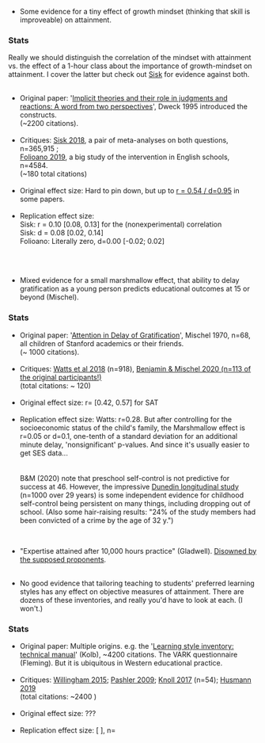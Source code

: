 * Some evidence for a tiny effect of <span class="b">growth mindset</span> (thinking that skill is improveable) on attainment.
<div class="accordion">
	<h3>Stats</h3>
	<div>
		Really we should distinguish the correlation of the mindset with attainment vs. the effect of a 1-hour class about the importance of growth-mindset on attainment. I cover the latter but check out <a href="{{growth}}">Sisk</a> for evidence against both.<br><br>
	<ul>
		<li><span class="b">Original paper</span>: '<a href="{{dweck}}">Implicit theories and their role in judgments and reactions: A word from two perspectives</a>', Dweck 1995 introduced the constructs.
			<br>(&#126;2200 citations).</li><br>
		<li><span class="b">Critiques</span>: 
			<a href="{{growth}}">Sisk 2018</a>, a pair of meta-analyses on both questions, n=365,915 ; <br>
			<a href="{{folio}}">Folioano 2019</a>, a big study of the intervention in English schools, n=4584. 
			<br>(&#126;180 total citations)
		</li><br>
		<li><span class="b">Original effect size</span>: Hard to pin down, but up to <a href="{{dwee}}">r = 0.54 / d=0.95</a> in some papers. </li><br>
		<li><span class="b">Replication effect size</span>:<br>
			Sisk: r = 0.10 [0.08, 0.13] for the (nonexperimental) correlation <br>
			Sisk: d = 0.08 [0.02, 0.14]<br>
			Folioano: Literally zero, d=0.00 [-0.02; 0.02]
		</li><br>
	</ul>
	</div>
</div><br>


* Mixed evidence for a small <span class="b">marshmallow effect</span>, that ability to delay gratification as a young person predicts educational outcomes at 15 or beyond (Mischel).<br> 
<div class="accordion">
	<h3>Stats</h3>
	<div>
		<ul>
		<li><span class="b">Original paper</span>: '<a href="{{mischel}}">Attention in Delay of Gratification</a>', Mischel 1970, n=68, all children of Stanford academics or their friends.<br>
	(&#126; 1000 citations).</li><br>
		<li><span class="b">Critiques</span>: <a href="{{marsh}}">Watts et al 2018</a> (n=918), <a href="{{mischel2}}">Benjamin & Mischel 2020 (n=113 of the original participants!)</a> 
		<br>(total citations: &#126; 120)</li><br>
		<li><span class="b">Original effect size</span>: r= [0.42, 0.57] for SAT </li><br>
		<li><span class="b">Replication effect size</span>: Watts: r=0.28. But after controlling for the socioeconomic status of the child's family, the Marshmallow effect is r=0.05 or d=0.1, one-tenth of a standard deviation for an additional minute delay, 'nonsignificant' p-values. And since it's usually easier to get SES data...</li><br><br>
		B&M (2020) note that preschool self-control is not predictive for success at 46.    
		<!--  -->
		However, the impressive <a href="{{dunedin}}">Dunedin longitudinal study</a> (n=1000 over 29 years) is some independent evidence for childhood self-control being persistent on many things, including dropping out of school. (Also some hair-raising results: "24% of the study members had been convicted of a crime by the age of 32 y.")
	</ul>
	</div>
</div><br>



<!-- * Perry preschool -->
* "Expertise attained after <span class="b">10,000 hours</span> practice" (Gladwell). <a href="{{ericsson}}">Disowned by the supposed proponents</a>.
<br><br>

<!-- * Attachment style stability -->
* No good evidence that tailoring teaching to students' preferred <span class="b">learning styles</span> has any effect on objective measures of attainment. There are dozens of these inventories, and really you'd have to look at each. (I won't.)
<div class="accordion">
	<h3>Stats</h3>
	<div>
		<ul>
	<li><span class="b">Original paper</span>: Multiple origins. e.g. the '<a href="{{kolb}}">Learning style inventory: technical manual</a>' (Kolb), &#126;4200 citations. The VARK questionnaire (Fleming). But it is ubiquitous in Western educational practice. </li><br>
	<li><span class="b">Critiques</span>: <a href="{{willing}}">Willingham 2015</a>; <a href="{{style}}">Pashler 2009</a>; <a href="{{knoll2}}">Knoll 2017</a> (n=54); <a href="{{hus}}">Husmann 2019</a> <br>
	(total citations: &#126;2400 )</li><br>
	<li><span class="b">Original effect size</span>: ??? </li><br>
	<li><span class="b">Replication effect size</span>: [ ], n=</li><br>
	</ul>
	</div>
</div><br>

<br>
